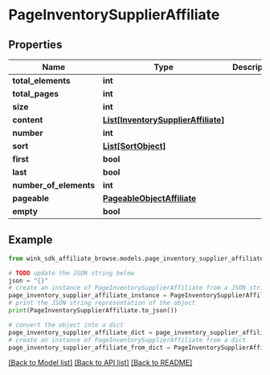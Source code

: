 # PageInventorySupplierAffiliate


## Properties

Name | Type | Description | Notes
------------ | ------------- | ------------- | -------------
**total_elements** | **int** |  | [optional] 
**total_pages** | **int** |  | [optional] 
**size** | **int** |  | [optional] 
**content** | [**List[InventorySupplierAffiliate]**](InventorySupplierAffiliate.md) |  | [optional] 
**number** | **int** |  | [optional] 
**sort** | [**List[SortObject]**](SortObject.md) |  | [optional] 
**first** | **bool** |  | [optional] 
**last** | **bool** |  | [optional] 
**number_of_elements** | **int** |  | [optional] 
**pageable** | [**PageableObjectAffiliate**](PageableObjectAffiliate.md) |  | [optional] 
**empty** | **bool** |  | [optional] 

## Example

```python
from wink_sdk_affiliate_browse.models.page_inventory_supplier_affiliate import PageInventorySupplierAffiliate

# TODO update the JSON string below
json = "{}"
# create an instance of PageInventorySupplierAffiliate from a JSON string
page_inventory_supplier_affiliate_instance = PageInventorySupplierAffiliate.from_json(json)
# print the JSON string representation of the object
print(PageInventorySupplierAffiliate.to_json())

# convert the object into a dict
page_inventory_supplier_affiliate_dict = page_inventory_supplier_affiliate_instance.to_dict()
# create an instance of PageInventorySupplierAffiliate from a dict
page_inventory_supplier_affiliate_from_dict = PageInventorySupplierAffiliate.from_dict(page_inventory_supplier_affiliate_dict)
```
[[Back to Model list]](../README.md#documentation-for-models) [[Back to API list]](../README.md#documentation-for-api-endpoints) [[Back to README]](../README.md)


